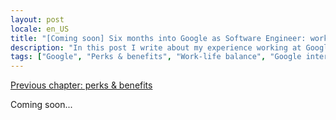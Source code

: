 ```yaml
---
layout: post
locale: en_US
title: "[Coming soon] Six months into Google as Software Engineer: work-life balance"
description: "In this post I write about my experience working at Google for the last six months"
tags: ["Google", "Perks & benefits", "Work-life balance", "Google internal tooling", "Career", "Growth in Tech", "Software Engineering"]
---
```

[Previous chapter: perks & benefits](/2022/08/21/six-months-into-google-p2-perks-benefits.html)

Coming soon...